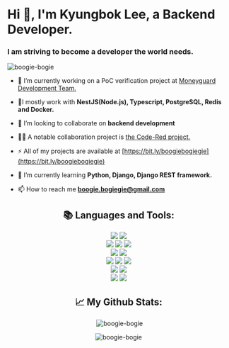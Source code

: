 <h1 align="left">Hi 👋, I'm Kyungbok Lee, a Backend Developer.</h1>
<h3 align="left">I am striving to become a developer the world needs.</h3>

<p align="left"> <img src="https://komarev.com/ghpvc/?username=boogie-bogie&label=Profile%20views&color=0e75b6&style=flat" alt="boogie-bogie" /> </p>

- 🔭 I’m currently working on a PoC verification project at [Moneyguard Development Team.](https://github.com/MoneyGuard-Dev)

- 🤝I mostly work with **NestJS(Node.js), Typescript, PostgreSQL, Redis and Docker.**

- 👯 I’m looking to collaborate on **backend development**

- 👨‍💻 A notable collaboration project is [the Code-Red project.](https://github.com/boogie-bogie/CODE-RED)

- ⚡ All of my projects are available at [https://bit.ly/boogiebogiegie](https://bit.ly/boogiebogiegie)

- 🌱 I’m currently learning **Python, Django, Django REST framework.**

- 📫 How to reach me **boogie.bogiegie@gmail.com**

<div align="center">
<h2>📚 Languages and Tools:</h2>
</div>

<div align="center"> 
  <img src="https://img.shields.io/badge/javascript-F7DF1E?style=for-the-badge&logo=javascript&logoColor=black">
  <img src="https://img.shields.io/badge/Typescript-3178C6?style=for-the-badge&logo=Typescript&logoColor=white"/>
  <br>
  <img src="https://img.shields.io/badge/node.js-339933?style=for-the-badge&logo=Node.js&logoColor=white">
  <img src="https://img.shields.io/badge/nestjs-E0234E?style=for-the-badge&logo=nestjs&logoColor=white" />
  <img src="https://img.shields.io/badge/express-000000?style=for-the-badge&logo=express&logoColor=white">
  <br>
  <img src="https://img.shields.io/badge/python-3776AB?style=for-the-badge&logo=python&logoColor=white"> 
  <img src="https://img.shields.io/badge/django-092E20?style=for-the-badge&logo=django&logoColor=white">
  <br>
  <img src="https://img.shields.io/badge/postgresql-4169E1?style=for-the-badge&logo=postgresql&logoColor=white" />
  <img src="https://img.shields.io/badge/redis-DC382D?style=for-the-badge&logo=redis&logoColor=white" />
  <img src="https://img.shields.io/badge/mongoDB-47A248?style=for-the-badge&logo=MongoDB&logoColor=white">
  <br>
  <img src="https://img.shields.io/badge/jest-C21325?style=for-the-badge&logo=jest&logoColor=white" />
  <img src="https://img.shields.io/badge/amazon aws EC2 ECS/ECR-232F3E?style=for-the-badge&logo=amazonaws&logoColor=white">
  <br>
  <img src="https://img.shields.io/badge/docker-2496ED?style=for-the-badge&logo=docker&logoColor=white" />
  <img src="https://img.shields.io/badge/docker compose-2496ED?style=for-the-badge&logo=docker&logoColor=white" />
</div>

<div align="center">
<h2>📈 My Github Stats:</h2>
</div>
<div align="center">
  <p align="center">&nbsp;<img align="center" src="https://github-readme-stats.vercel.app/api?username=boogie-bogie&show_icons=true&theme=gotham&locale=en" alt="boogie-bogie" /></p>
  <p align="center"><img align="center" src="https://github-readme-streak-stats.herokuapp.com/?user=boogie-bogie&theme=gotham" alt="boogie-bogie" /></p>
</div>

